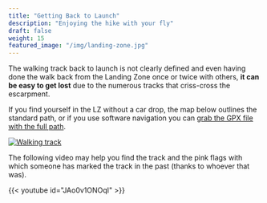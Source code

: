 ```yaml
---
title: "Getting Back to Launch"
description: "Enjoying the hike with your fly"
draft: false
weight: 15
featured_image: "/img/landing-zone.jpg"
---
```


The walking track back to launch is not clearly defined and even having done the walk back from the Landing Zone once or twice with others, **it can be easy to get lost** due to the numerous tracks that criss-cross the escarpment.

<!--more-->

If you find yourself in the LZ without a car drop, the map below outlines the standard path, or if you use software navigation you can [grab the GPX file with the full path](/gpx/blackheath-lz-to-launch.gpx).

[![Walking track](/img/walking-track.jpeg)](/img/walking-track.jpeg)

The following video may help you find the track and the pink flags with which someone has marked the track in the past (thanks to whoever that was).

{{< youtube id="JAo0v1ONOqI" >}}

